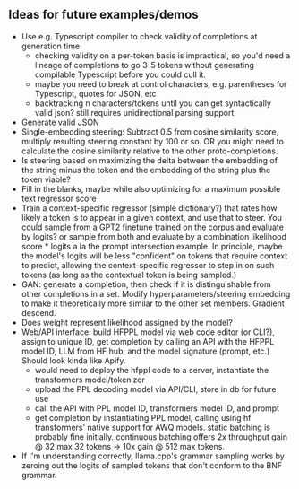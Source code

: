 ## Ideas for future examples/demos

- Use e.g. Typescript compiler to check validity of completions at generation time
    - checking validity on a per-token basis is impractical, so you'd need a lineage of completions to go 3-5 tokens without generating compilable Typescript before you could cull it.
    - maybe you need to break at control characters, e.g. parentheses for Typescript, quotes for JSON, etc
    - backtracking n characters/tokens until you can get syntactically valid json? still requires unidirectional parsing support
- Generate valid JSON
- Single-embedding steering: Subtract 0.5 from cosine similarity score, multiply resulting steering constant by 100 or so. OR you might need to calculate the cosine similarity relative to the other proto-completions.
- Is steering based on maximizing the delta between the embedding of the string minus the token and the embedding of the string plus the token viable?
- Fill in the blanks, maybe while also optimizing for a maximum possible text regressor score
- Train a context-specific regressor (simple dictionary?) that rates how likely a token is to appear in a given context, and use that to steer. You could sample from a GPT2 finetune trained on the corpus and evaluate by logits? or sample from both and evaluate by a combination likelihood score * logits a la the prompt intersection example. In principle, maybe the model's logits will be less "confident" on tokens that require context to predict, allowing the context-specific regressor to step in on such tokens (as long as the contextual token is being sampled.)
- GAN: generate a completion, then check if it is distinguishable from other completions in a set. Modify hyperparameters/steering embedding to make it theoretically more similar to the other set members. Gradient descend.
- Does weight represent likelihood assigned by the model?
- Web/API interface: build HFPPL model via web code editor (or CLI?), assign to unique ID, get completion by calling an API with the HFPPL model ID, LLM from HF hub, and the model signature (prompt, etc.) Should look kinda like Apify.
    - would need to deploy the hfppl code to a server, instantiate the transformers model/tokenizer
    - upload the PPL decoding model via API/CLI, store in db for future use
    - call the API with PPL model ID, transformers model ID, and prompt
    - get completion by instantiating PPL model, calling using hf transformers' native support for AWQ models. static batching is probably fine initially. continuous batching offers 2x throughput gain @ 32 max 32 tokens -> 10x gain @ 512 max tokens.
- If I'm understanding correctly, llama.cpp's grammar sampling works by zeroing out the logits of sampled tokens that don't conform to the BNF grammar.